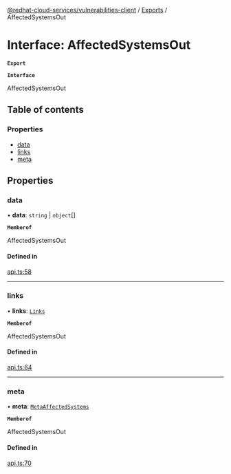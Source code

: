[@redhat-cloud-services/vulnerabilities-client](../README.md) / [Exports](../modules.md) / AffectedSystemsOut

# Interface: AffectedSystemsOut

**`Export`**

**`Interface`**

AffectedSystemsOut

## Table of contents

### Properties

- [data](AffectedSystemsOut.md#data)
- [links](AffectedSystemsOut.md#links)
- [meta](AffectedSystemsOut.md#meta)

## Properties

### data

• **data**: `string` \| `object`[]

**`Memberof`**

AffectedSystemsOut

#### Defined in

[api.ts:58](https://github.com/RedHatInsights/javascript-clients/blob/master/packages/vulnerabilities/api.ts#L58)

___

### links

• **links**: [`Links`](Links.md)

**`Memberof`**

AffectedSystemsOut

#### Defined in

[api.ts:64](https://github.com/RedHatInsights/javascript-clients/blob/master/packages/vulnerabilities/api.ts#L64)

___

### meta

• **meta**: [`MetaAffectedSystems`](MetaAffectedSystems.md)

**`Memberof`**

AffectedSystemsOut

#### Defined in

[api.ts:70](https://github.com/RedHatInsights/javascript-clients/blob/master/packages/vulnerabilities/api.ts#L70)
